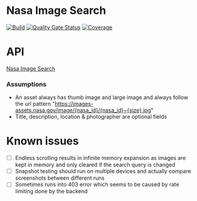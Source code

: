 # Nasa Image Search

[![Build](https://github.com/wjthieme/nasa-image/actions/workflows/swift.yml/badge.svg)](https://github.com/wjthieme/nasa-image/actions/workflows/swift.yml)
[![Quality Gate Status](https://sonarcloud.io/api/project_badges/measure?project=wjthieme_nasa-image&metric=alert_status)](https://sonarcloud.io/dashboard?id=wjthieme_nasa-image)
[![Coverage](https://sonarcloud.io/api/project_badges/measure?project=wjthieme_nasa-image&metric=coverage)](https://sonarcloud.io/dashboard?id=wjthieme_nasa-image)

# API

[Nasa Image Search](https://images.nasa.gov/docs/images.nasa.gov_api_docs.pdf)

### Assumptions
* An asset always has thumb image and large image and always follow the url pattern "https://images-assets.nasa.gov/image/{nasa_id}/{nasa_id}~{size}.jpg"
* Title, description, location & photographer are optional fields

# Known issues

- [ ] Endless scrolling results in infinite memory expansion as images are kept in memory and only cleared if the search query is changed
- [ ] Snapshot testing should run on multiple devices and actually compare screenshots between different runs
- [ ] Sometimes runs into 403 error which seems to be caused by rate limiting done by the backend
